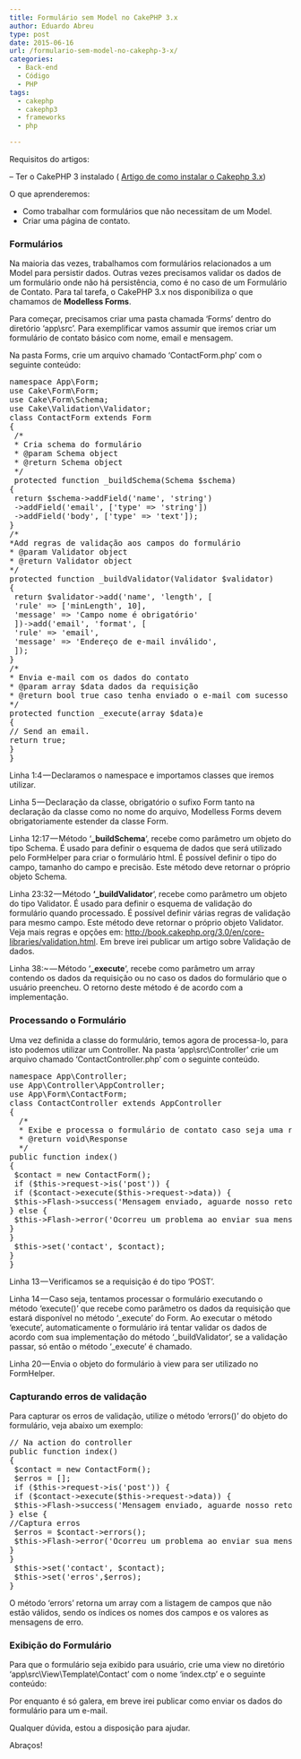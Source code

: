 ```yaml
---
title: Formulário sem Model no CakePHP 3.x
author: Eduardo Abreu
type: post
date: 2015-06-16
url: /formulario-sem-model-no-cakephp-3-x/
categories:
  - Back-end
  - Código
  - PHP
tags:
  - cakephp
  - cakephp3
  - frameworks
  - php

---
```

Requisitos do artigos:
  
&#8211; Ter o CakePHP 3 instalado ( <a href="https://medium.com/@eabreusantos/instalando-o-cakephp-3-0-2f2a155cb8b1" target="_blank">Artigo de como instalar o Cakephp 3.x</a>)

O que aprenderemos:

  * Como trabalhar com formulários que não necessitam de um Model.
  * Criar uma página de contato.

### Formulários

Na maioria das vezes, trabalhamos com formulários relacionados a um Model para persistir dados. Outras vezes precisamos validar os dados de um formulário onde não há persistência, como é no caso de um Formulário de Contato. Para tal tarefa, o CakePHP 3.x nos disponibiliza o que chamamos de **Modelless Forms**.

Para começar, precisamos criar uma pasta chamada &#8216;Forms&#8217; dentro do diretório &#8216;app\src&#8217;. Para exemplificar vamos assumir que iremos criar um formulário de contato básico com nome, email e mensagem.

Na pasta Forms, crie um arquivo chamado &#8216;ContactForm.php&#8217; com o seguinte conteúdo:

<pre class="lang-php">namespace App\Form;
use Cake\Form\Form;
use Cake\Form\Schema;
use Cake\Validation\Validator;
class ContactForm extends Form
{
 /*
 * Cria schema do formulário
 * @param Schema object
 * @return Schema object
 */
 protected function _buildSchema(Schema $schema)
{
 return $schema-&gt;addField('name', 'string')
 -&gt;addField('email', ['type' =&gt; 'string'])
 -&gt;addField('body', ['type' =&gt; 'text']);
}
/*
*Add regras de validação aos campos do formulário
* @param Validator object
* @return Validator object
*/
protected function _buildValidator(Validator $validator)
{
 return $validator-&gt;add('name', 'length', [
 'rule' =&gt; ['minLength', 10],
 'message' =&gt; 'Campo nome é obrigatório'
 ])-&gt;add('email', 'format', [
 'rule' =&gt; 'email',
 'message' =&gt; 'Endereço de e-mail inválido',
 ]);
}
/*
* Envia e-mail com os dados do contato
* @param array $data dados da requisição
* @return bool true caso tenha enviado o e-mail com sucesso
*/
protected function _execute(array $data)e
{
// Send an email.
return true;
}
}</pre>

Linha 1:4 — Declaramos o namespace e importamos classes que iremos utilizar.

Linha 5 — Declaração da classe, obrigatório o sufixo Form tanto na declaração da classe como no nome do arquivo, Modelless Forms devem obrigatoriamente estender da classe Form.

Linha 12:17 — Método &#8216;**_buildSchema**&#8216;, recebe como parâmetro um objeto do tipo Schema. É usado para definir o esquema de dados que será utilizado pelo FormHelper para criar o formulário html. É possível definir o tipo do campo, tamanho do campo e precisão. Este método deve retornar o próprio objeto Schema.

Linha 23:32 — Método **&#8216;_buildValidator**&#8216;, recebe como parâmetro um objeto do tipo Validator. É usado para definir o esquema de validação do formulário quando processado. É possível definir várias regras de validação para mesmo campo. Este método deve retornar o próprio objeto Validator. Veja mais regras e opções em: <a href="http://book.cakephp.org/3.0/en/core-libraries/validation.html" target="_blank">http://book.cakephp.org/3.0/en/core-libraries/validation.html</a>. Em breve irei publicar um artigo sobre Validação de dados.

Linha 38:~ — Método &#8216;**_execute**&#8216;, recebe como parâmetro um array contendo os dados da requisição ou no caso os dados do formulário que o usuário preencheu. O retorno deste método é de acordo com a implementação.

### Processando o Formulário

Uma vez definida a classe do formulário, temos agora de processa-lo, para isto podemos utilizar um Controller. Na pasta &#8216;app\src\Controller&#8217; crie um arquivo chamado &#8216;ContactController.php&#8217; com o seguinte conteúdo.

<pre class="lang-php">namespace App\Controller;
use App\Controller\AppController;
use App\Form\ContactForm;
class ContactController extends AppController
{
  /*
  * Exibe e processa o formulário de contato caso seja uma requisição post
  * @return void\Response
  */
public function index()
{
 $contact = new ContactForm();
 if ($this-&gt;request-&gt;is('post')) {
 if ($contact-&gt;execute($this-&gt;request-&gt;data)) {
 $this-&gt;Flash-&gt;success('Mensagem enviado, aguarde nosso retorno.');
} else {
 $this-&gt;Flash-&gt;error('Ocorreu um problema ao enviar sua mensagem.');
}
}
 $this-&gt;set('contact', $contact);
}
}</pre>

Linha 13 — Verificamos se a requisição é do tipo &#8216;POST&#8217;.

Linha 14 — Caso seja, tentamos processar o formulário executando o método &#8216;execute()&#8217; que recebe como parâmetro os dados da requisição que estará disponível no método &#8216;\_execute&#8217; do Form. Ao executar o método &#8216;execute&#8217;, automaticamente o formulário irá tentar validar os dados de acordo com sua implementação do método &#8216;\_buildValidator&#8217;, se a validação passar, só então o método &#8216;_execute&#8217; é chamado.

Linha 20 — Envia o objeto do formulário à view para ser utilizado no FormHelper.

### Capturando erros de validação

Para capturar os erros de validação, utilize o método &#8216;errors()&#8217; do objeto do formulário, veja abaixo um exemplo:

<pre class="lang-php ">// Na action do controller
public function index()
{
 $contact = new ContactForm();
 $erros = [];
 if ($this-&gt;request-&gt;is('post')) {
 if ($contact-&gt;execute($this-&gt;request-&gt;data)) {
 $this-&gt;Flash-&gt;success('Mensagem enviado, aguarde nosso retorno.');
} else {
//Captura <span class="hiddenGrammarError">erros
 $erros</span> = $contact-&gt;errors();
 $this-&gt;Flash-&gt;error('Ocorreu um problema ao enviar sua mensagem.');
}
}
 $this-&gt;set('contact', $contact);
 $this-&gt;set('erros',$erros);
}</pre>

O método &#8216;errors&#8217; retorna um array com a listagem de campos que não estão válidos, sendo os índices os nomes dos campos e os valores as mensagens de erro.

### Exibição do Formulário

Para que o formulário seja exibido para usuário, crie uma view no diretório &#8216;app\src\View\Template\Contact&#8217; com o nome &#8216;index.ctp&#8217; e o seguinte conteúdo:

Por enquanto é só galera, em breve irei publicar como enviar os dados do formulário para um e-mail.

Qualquer dúvida, estou a disposição para ajudar.

Abraços!